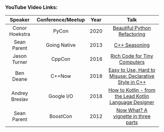 ### YouTube Video Links:
|Speaker|Conference/Meetup|Year|Talk|
|:-----:|:---------------:|:--:|:--:|
|Conor Hoekstra|PyCon|2020|[Beautiful Python Refactoring](https://www.youtube.com/watch?v=W-lZttZhsUY)|
|Sean Parent | Going Native| 2013| [C++ Seasoning](https://www.youtube.com/watch?v=qH6sSOr-yk8) |
|Jason Turner|CppCon|2016|[Rich Code for Tiny Computers](https://www.youtube.com/watch?v=zBkNBP00wJE)|
|Ben Deane|C++Now|2018|[Easy to Use, Hard to Misuse: Declarative Style in C++](https://www.youtube.com/watch?v=2ouxETt75R4)|
|Andrey Breslav|Google I/O|2018|[How to Kotlin - from the Lead Kotlin Language Designer](https://www.youtube.com/watch?v=6P20npkvcb8)|
|Sean Parent|BoostCon|2012|[Now What? A vignette in three parts](https://www.youtube.com/watch?v=iGenpw2NeKQ)|
